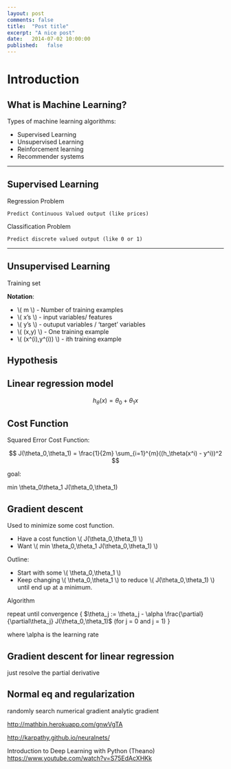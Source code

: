 ```yaml
---
layout: post
comments: false
title:  "Post title"
excerpt: "A nice post"
date:   2014-07-02 10:00:00
published:   false
---
```




# Introduction 

## What is Machine Learning?

Types of machine learning algorithms:

- Supervised Learning
- Unsupervised Learning
- Reinforcement learning
- Recommender systems

---

## Supervised Learning

Regression Problem

	Predict Continuous Valued output (like prices)

Classification Problem

	Predict discrete valued output (like 0 or 1)

---

## Unsupervised Learning

	




Training set 

**Notation**:

- \\( m \\) - Number of training examples
- \\( x’s \\) -  input variables/ features
- \\( y’s \\) - outuput variables / ‘target’ variables
- \\( (x,y) \\) - One training example
- \\( (x^(i),y^(i)) \\) - ith training example


## Hypothesis

## Linear regression model

$$
h_\theta (x) = \theta_0+\theta_1 x
$$

## Cost Function

Squared Error Cost Function:

$$
J(\theta_0,\theta_1) = \frac{1}{2m} \sum_{i=1}^{m}((h_\theta(x^i) - y^i))^2
$$

goal: 

min \theta_0\theta_1 J(\theta_0,\theta_1)

## Gradient descent

Used to minimize some cost function.

- Have a cost function \\( J(\theta_0,\theta_1) \\)
- Want \\( min \theta_0,\theta_1  J(\theta_0,\theta_1) \\)

Outline:

- Start with some \\( \theta_0,\theta_1 \\)
- Keep changing \\( \theta_0,\theta_1 \\) to reduce \\( J(\theta_0,\theta_1) \\) until end up at a minimum.

Algorithm


repeat until convergence {
$\theta_j := \theta_j - \alpha \frac{\partial}{\partial\theta_j} J(\theta_0,\theta_1)$ (for j = 0 and j = 1) 
}

where \alpha is the learning rate

## Gradient descent for linear regression

just resolve the partial derivative



## Normal eq and regularization









 randomly search
 numerical gradient
 analytic gradient






http://mathbin.herokuapp.com/gnwVgTA


http://karpathy.github.io/neuralnets/

Introduction to Deep Learning with Python (Theano)
https://www.youtube.com/watch?v=S75EdAcXHKk